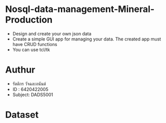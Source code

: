 # Nosql-data-management-Mineral-Production
- Design and create your own json data
- Create a simple GUI app for managing your data. The created app must have CRUD functions
- You can use tcl/tk

# Authur
- รัตติกร วัจฉละอนันต์ 
- ID : 6420422005
- Subject: DADS5001

# Dataset
